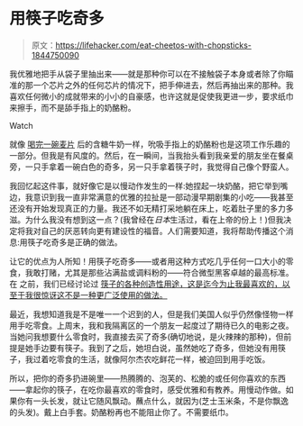 # 用筷子吃奇多

> 原文：<https://lifehacker.com/eat-cheetos-with-chopsticks-1844750090>

我优雅地把手从袋子里抽出来——就是那种你可以在不接触袋子本身或者除了你瞄准的那一个芯片之外的任何芯片的情况下，把手伸进去，然后再抽出来的那种。我喜欢任何微小的成就带来的小小的自豪感，也许这就是促使我更进一步，要求纸巾来擦手，而不是舔手指上的奶酪粉。

Watch

就像 [喝完一碗麦片](https://skillet.lifehacker.com/use-sweetened-cereal-milk-as-coffee-creamer-1843904927) 后的含糖牛奶一样，吮吸手指上的奶酪粉也是这项工作乐趣的一部分。但我是有风度的。然后，在一瞬间，当我抬头看到我亲爱的朋友坐在餐桌旁，一只手拿着一碗白色的奇多，另一只手拿着筷子时，我觉得自己像个野蛮人。

我回忆起这件事，就好像它是以慢动作发生的一样:她捏起一块奶酪，把它举到嘴边，我意识到我一直非常满意的优雅的拉扯是一部动漫早期剧集的小吃——我甚至还没有开始发现真正的力量。我还不如无精打采地躺在床上，吃着肚子里的多力多滋。为什么我没有想到这一点？(我曾经在*日本*生活过，看在上帝的份上！)但我决定将我对自己的厌恶转向更有建设性的福音。人们需要知道，我将帮助传播这个消息:用筷子吃奇多是正确的做法。

让它的优点为人所知！用筷子吃奇多——或者用这种方式吃几乎任何一口大小的零食，我敢打赌，尤其是那些沾满盐或调料粉的——符合微型黑客卓越的最高标准。在 之前，我们已经讨论过 [筷子的各种创造性用途，这是迄今为止我最喜欢的，以至于我很惊讶这不是一种更广泛使用的做法。](https://lifehacker.com/top-10-clever-ways-to-use-chopsticks-that-dont-involve-1724255597)

最近，我想知道我是不是唯一一个迟到的人，但是我们美国人似乎仍然像怪物一样用手吃零食。上周末，我和我隔离区的一个朋友一起度过了期待已久的电影之夜。当她问我想要什么零食时，我直接去买了奇多(确切地说，是火辣辣的那种)，但前提是她手边要有筷子。我到了之后，她坦白说，虽然她吃了奇多，但她没有用筷子，我过着吃零食的生活，就像阿尔杰农吃鲜花一样，被迫回到用手吃饭。

所以，把你的奇多扔进碗里——热腾腾的、泡芙的、松脆的或任何你喜欢的东西——拿起你的筷子，在吃你最喜欢的零食时，感受优雅和有教养。用慢动作做。如果你有一头长发，就让它随风飘动。蘸点什么，就因为(芝士玉米条，不是你飘逸的头发)。戴上白手套。奶酪粉再也不能阻止你了。不需要纸巾。